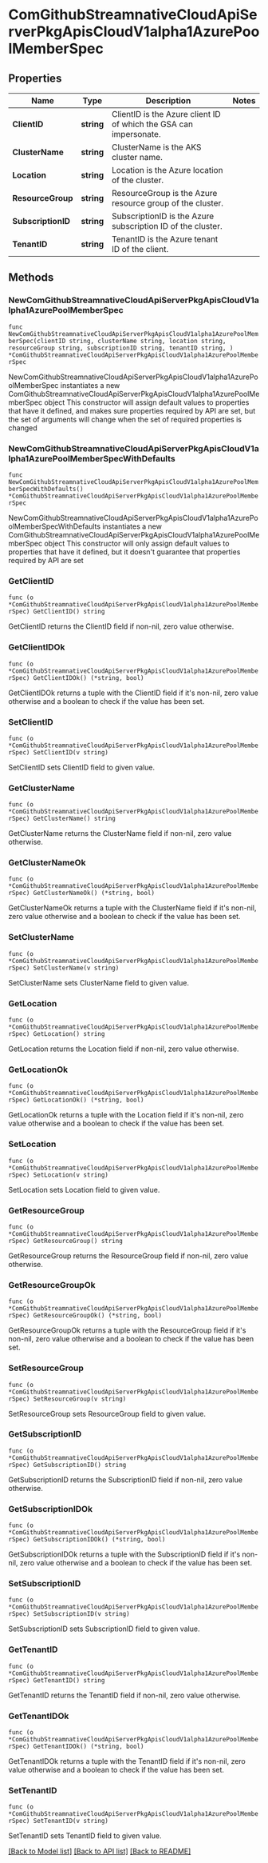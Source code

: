 # ComGithubStreamnativeCloudApiServerPkgApisCloudV1alpha1AzurePoolMemberSpec

## Properties

Name | Type | Description | Notes
------------ | ------------- | ------------- | -------------
**ClientID** | **string** | ClientID is the Azure client ID of which the GSA can impersonate. | 
**ClusterName** | **string** | ClusterName is the AKS cluster name. | 
**Location** | **string** | Location is the Azure location of the cluster. | 
**ResourceGroup** | **string** | ResourceGroup is the Azure resource group of the cluster. | 
**SubscriptionID** | **string** | SubscriptionID is the Azure subscription ID of the cluster. | 
**TenantID** | **string** | TenantID is the Azure tenant ID of the client. | 

## Methods

### NewComGithubStreamnativeCloudApiServerPkgApisCloudV1alpha1AzurePoolMemberSpec

`func NewComGithubStreamnativeCloudApiServerPkgApisCloudV1alpha1AzurePoolMemberSpec(clientID string, clusterName string, location string, resourceGroup string, subscriptionID string, tenantID string, ) *ComGithubStreamnativeCloudApiServerPkgApisCloudV1alpha1AzurePoolMemberSpec`

NewComGithubStreamnativeCloudApiServerPkgApisCloudV1alpha1AzurePoolMemberSpec instantiates a new ComGithubStreamnativeCloudApiServerPkgApisCloudV1alpha1AzurePoolMemberSpec object
This constructor will assign default values to properties that have it defined,
and makes sure properties required by API are set, but the set of arguments
will change when the set of required properties is changed

### NewComGithubStreamnativeCloudApiServerPkgApisCloudV1alpha1AzurePoolMemberSpecWithDefaults

`func NewComGithubStreamnativeCloudApiServerPkgApisCloudV1alpha1AzurePoolMemberSpecWithDefaults() *ComGithubStreamnativeCloudApiServerPkgApisCloudV1alpha1AzurePoolMemberSpec`

NewComGithubStreamnativeCloudApiServerPkgApisCloudV1alpha1AzurePoolMemberSpecWithDefaults instantiates a new ComGithubStreamnativeCloudApiServerPkgApisCloudV1alpha1AzurePoolMemberSpec object
This constructor will only assign default values to properties that have it defined,
but it doesn't guarantee that properties required by API are set

### GetClientID

`func (o *ComGithubStreamnativeCloudApiServerPkgApisCloudV1alpha1AzurePoolMemberSpec) GetClientID() string`

GetClientID returns the ClientID field if non-nil, zero value otherwise.

### GetClientIDOk

`func (o *ComGithubStreamnativeCloudApiServerPkgApisCloudV1alpha1AzurePoolMemberSpec) GetClientIDOk() (*string, bool)`

GetClientIDOk returns a tuple with the ClientID field if it's non-nil, zero value otherwise
and a boolean to check if the value has been set.

### SetClientID

`func (o *ComGithubStreamnativeCloudApiServerPkgApisCloudV1alpha1AzurePoolMemberSpec) SetClientID(v string)`

SetClientID sets ClientID field to given value.


### GetClusterName

`func (o *ComGithubStreamnativeCloudApiServerPkgApisCloudV1alpha1AzurePoolMemberSpec) GetClusterName() string`

GetClusterName returns the ClusterName field if non-nil, zero value otherwise.

### GetClusterNameOk

`func (o *ComGithubStreamnativeCloudApiServerPkgApisCloudV1alpha1AzurePoolMemberSpec) GetClusterNameOk() (*string, bool)`

GetClusterNameOk returns a tuple with the ClusterName field if it's non-nil, zero value otherwise
and a boolean to check if the value has been set.

### SetClusterName

`func (o *ComGithubStreamnativeCloudApiServerPkgApisCloudV1alpha1AzurePoolMemberSpec) SetClusterName(v string)`

SetClusterName sets ClusterName field to given value.


### GetLocation

`func (o *ComGithubStreamnativeCloudApiServerPkgApisCloudV1alpha1AzurePoolMemberSpec) GetLocation() string`

GetLocation returns the Location field if non-nil, zero value otherwise.

### GetLocationOk

`func (o *ComGithubStreamnativeCloudApiServerPkgApisCloudV1alpha1AzurePoolMemberSpec) GetLocationOk() (*string, bool)`

GetLocationOk returns a tuple with the Location field if it's non-nil, zero value otherwise
and a boolean to check if the value has been set.

### SetLocation

`func (o *ComGithubStreamnativeCloudApiServerPkgApisCloudV1alpha1AzurePoolMemberSpec) SetLocation(v string)`

SetLocation sets Location field to given value.


### GetResourceGroup

`func (o *ComGithubStreamnativeCloudApiServerPkgApisCloudV1alpha1AzurePoolMemberSpec) GetResourceGroup() string`

GetResourceGroup returns the ResourceGroup field if non-nil, zero value otherwise.

### GetResourceGroupOk

`func (o *ComGithubStreamnativeCloudApiServerPkgApisCloudV1alpha1AzurePoolMemberSpec) GetResourceGroupOk() (*string, bool)`

GetResourceGroupOk returns a tuple with the ResourceGroup field if it's non-nil, zero value otherwise
and a boolean to check if the value has been set.

### SetResourceGroup

`func (o *ComGithubStreamnativeCloudApiServerPkgApisCloudV1alpha1AzurePoolMemberSpec) SetResourceGroup(v string)`

SetResourceGroup sets ResourceGroup field to given value.


### GetSubscriptionID

`func (o *ComGithubStreamnativeCloudApiServerPkgApisCloudV1alpha1AzurePoolMemberSpec) GetSubscriptionID() string`

GetSubscriptionID returns the SubscriptionID field if non-nil, zero value otherwise.

### GetSubscriptionIDOk

`func (o *ComGithubStreamnativeCloudApiServerPkgApisCloudV1alpha1AzurePoolMemberSpec) GetSubscriptionIDOk() (*string, bool)`

GetSubscriptionIDOk returns a tuple with the SubscriptionID field if it's non-nil, zero value otherwise
and a boolean to check if the value has been set.

### SetSubscriptionID

`func (o *ComGithubStreamnativeCloudApiServerPkgApisCloudV1alpha1AzurePoolMemberSpec) SetSubscriptionID(v string)`

SetSubscriptionID sets SubscriptionID field to given value.


### GetTenantID

`func (o *ComGithubStreamnativeCloudApiServerPkgApisCloudV1alpha1AzurePoolMemberSpec) GetTenantID() string`

GetTenantID returns the TenantID field if non-nil, zero value otherwise.

### GetTenantIDOk

`func (o *ComGithubStreamnativeCloudApiServerPkgApisCloudV1alpha1AzurePoolMemberSpec) GetTenantIDOk() (*string, bool)`

GetTenantIDOk returns a tuple with the TenantID field if it's non-nil, zero value otherwise
and a boolean to check if the value has been set.

### SetTenantID

`func (o *ComGithubStreamnativeCloudApiServerPkgApisCloudV1alpha1AzurePoolMemberSpec) SetTenantID(v string)`

SetTenantID sets TenantID field to given value.



[[Back to Model list]](../README.md#documentation-for-models) [[Back to API list]](../README.md#documentation-for-api-endpoints) [[Back to README]](../README.md)



